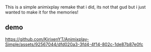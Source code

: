 This is a simple animixplay remake that i did, its not that gud but i just wanted to make it for the memories!


## demo
https://github.com/KirixenYT/Animixplay-Simple/assets/92567044/dfd020a3-3fd4-4f14-802c-1de87b87e0fc

